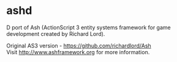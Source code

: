 ashd
====

D port of Ash (ActionScript 3 entity systems framework for game development created by Richard Lord).<br/>

Original AS3 version - https://github.com/richardlord/Ash<br/>
Visit http://www.ashframework.org for more information.

